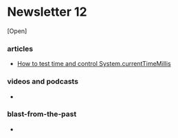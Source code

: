 # Newsletter 12
[Open]

### articles

* [How to test time and control System.currentTimeMillis](http://blog.blundellapps.co.uk/how-to-test-time-and-control-system-currenttimemillis/)

### videos and podcasts

*

### blast-from-the-past

*
